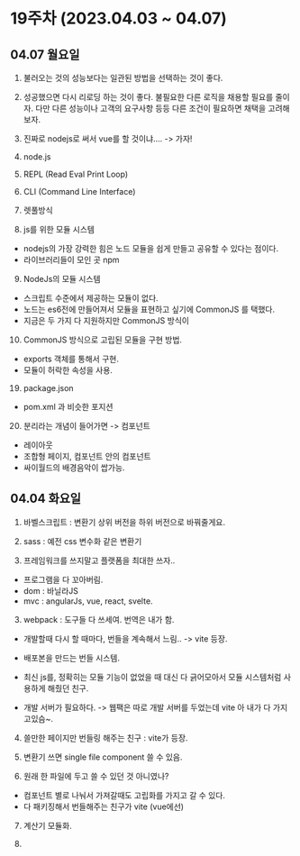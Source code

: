 # 19주차 (2023.04.03 ~ 04.07)

## 04.07 월요일

1. 불러오는 것의 성능보다는 일관된 방법을 선택하는 것이 좋다.

2. 성공했으면 다시 리로딩 하는 것이 좋다. 불필요한 다른 로직을 채용할 필요를 줄이자.
   다만 다른 성능이나 고객의 요구사항 등등 다른 조건이 필요하면 채택을 고려해보자.

3. 진짜로 nodejs로 써서 vue를 할 것이냐.... -> 가자!

4. node.js

5. REPL (Read Eval Print Loop)

6. CLI (Command Line Interface)

7. 렛풀방식

8. js를 위한 모듈 시스템

- nodejs의 가장 강력한 힘은 노드 모듈을 쉽게 만들고 공유할 수 있다는 점이다.
- 라이브러리들이 모인 곳 npm

9. NodeJs의 모듈 시스템

- 스크립트 수준에서 제공하는 모듈이 없다.
- 노드는 es6전에 만들어져서 모듈을 표현하고 싶기에 CommonJS 를 택했다.
- 지금은 두 가지 다 지원하지만 CommonJS 방식이

10. CommonJS 방식으로 고립된 모듈을 구현 방법.

- exports 객체를 통해서 구현.
- 모듈이 허락한 속성을 사용.

19. package.json

- pom.xml 과 비슷한 포지션

20. 분리라는 개념이 들어가면 -> 컴포넌트

- 레이아웃
- 조합형 페이지, 컴포넌트 안의 컴포넌트
- 싸이월드의 배경음악이 쌉가능.

## 04.04 화요일

1. 바벨스크립트 : 변환기 상위 버전을 하위 버전으로 바꿔줄게요.

2. sass : 예전 css 변수화 같은 변환기

3. 프레임워크를 쓰지말고 플랫폼을 최대한 쓰자..

- 프로그램을 다 꼬아버림.
- dom : 바닐라JS
- mvc : angularJs, vue, react, svelte.

3. webpack : 도구들 다 쓰세여. 번역은 내가 함.

- 개발할때 다시 할 때마다, 번들을 계속해서 느림.. -> vite 등장.
- 배포본을 만드는 번들 시스템.
- 최신 js를, 정확히는 모듈 기능이 없었을 때 대신 다 긁어모아서 모듈 시스템처럼 사용하게 해줬던 친구.

- 개발 서버가 필요하다. -> 웹팩은 따로 개발 서버를 두었는데 vite 아 내가 다 가지고있슴~.

4. 쓸만한 페이지만 번들링 해주는 친구 : vite가 등장.

5. 변환기 쓰면 single file component 쓸 수 있음.

6. 원래 한 파일에 두고 쓸 수 있던 것 아니였나?

- 컴포넌트 별로 나눠서 가져갈때도 고립화를 가지고 갈 수 있다.
- 다 패키징해서 번들해주는 친구가 vite (vue에선)

7. 계산기 모듈화.

8. <script> type 중에 importmap 이 있따.


9. vue라는 친구는 이미 importmap을 설정한 상태.

10. 노드js에다가 사용할 변환기를 얹어서 라이브러리

- 변환기가 없을때 라이브러리로만

11. cdn이 뭐지?

- 제이쿼리 : 79%
- cdnjs 에서 받으면 통일도 되고 빠름.
- vue 도 cdn에서받는다

12. <script> 와 <script setup>

## 04.05 수요일

0. git 에서 vue 프로젝 받을때

- 해당 폴더로 경로 설정 후에 npm i 해서 모듈들 설치해줘야함.

1. 변환기가 사용될 수 있는 환경 - node

- 번들링, 패키징 -> 현재 vite 사용 중
- vue 2.0 시절에는 webpack 사용했었음.
- vite 가 dev 서버까지 내포해서 버벅임도 많이 줄었다.
- 확장자를 js대신 vue로
- vue 파일을 통한 장점
- composition 형태로 api들을 사용할 수 있다.

2. url에 따라서 원하는 컴포넌트를 바꿀 수 있어야 한다.

- page 전환 : 라우팅 또는 네비게이션
- vue Router : vue 에서 공식적으로 지원하는 라우팅 라이브러리.
- npm 말고도 yarn이 추가로 나왔는데 속도가 더 났다는 말이 있지만 npm이 아직 많다.
- maven과 gradle 같은 관계

3. router-view

4. 웹페이지는 보통 노출이 되기 위해서 만드는데 vue 라우팅을 통한 웹페이지는 소스가 굉장히 단순하게 나오는데 웹크롤링 같은 봇을 통한 친구들은 소스를 읽어서 노출을 시키기 되는데 이럴때 손해를 보게 되므로 웹 어플리케이션을 만드는데 좀 특화되어 있다고 볼 수 있다.

5. vue-router 를 통한 링크 태그를 <a> 대신 사용해야 할 것 같다.

6. createApp이 컨트롤러를 생성하고 모델을 반환하는 방법을 제시해준다.

7. MVC 패턴을 이해하고, model 기반으로 vue를 사용해서 만들고, 배포할 수 있느냐에 중점을 두고 공부하자.

- vue를 어떻게 만들었는지 까지는 투 머치.

## 04.06 목요일

1. 첫 번째 페이지에서 css 파일을 다 로드해야 하는가?

- 충돌 등등 여러 우려 되는 점이 있으니까 필요한 페이지에서만 로드를 할 수 있겠끔

- 어떻게? 각 vue 파일에 <style> 태그를 넣고 그 안에서 각각의 페이지 스타일 속성 지정 또는 url import 가능.

- 스타일은 <head> 태그 안에 </head>

2. 고립화란 다른 컴포넌트에는 영향이 미치면 안된다.

- 컴포넌트가 포함된 컴포넌트, 라우터 뷰를 통해 끼어 들어가는 자식.
- 포함하고 있는 컴포넌트가 포함된 컴포넌트에게 영향을 줄 수 있다.

3. css 파일이 원 파일이 좋긴 하지만, 나눔으로써 가지는 협업의 가치가 있음.

- css 번들링

  - 장점 :

- 화이트스페이스 (빈 공백)

4. vue에서 style 고립화를 하지 않고 바꾸면 첨에 클라이언트가 파일을 다 받을 때 다 적용시킴으로써 각각의 컴포넌트에 구별해서 적용하려 했던 css가 모든 컴포넌트에 다 적용된다. -> 그렇지 않게 하려면? <style scoped></style>

5. css 압축 유틸 사이트

6. <style scoped></style>

- 너무 많아지면 계속 나머지 스타일들이 반복해서 들어가기 때문에 좋은 방법은 아니다.
- css 집중화를 최대한 잘 해야한다.

7. CORS ERROR

- origin : 서버를 의미.
- 웹 서버에 문서를 요청 (SP, Data)
- page, data를 요청하는 서버가 보통 같다. -> origin이 같다.
- 근데 다르면? -> cross-origin

- https://spring.io/guides/gs/rest-service-cors/
- https://evan-moon.github.io/2020/05/21/about-cors/

- class 마다 해주는 방법.
- 컨트롤러마다 해주는 방법.
- 통짜로 해주는 방법.

8. es6 : 모듈 간의 고립화

- export

  - default

- import

  - as

- importmap : 가져와야 하는 주소가 길거나 하는 문제가 있을 때 별칭을 정해줄 수 있는 맵.

- Dynamic module loading
  - 해당 조건이 만족할 때만 import 할 수 있도록 만들 수 있다.

## 04.07 금요일

1. List.vue 파일에서 fetch 부분

- .then으로 이어지는데 받는 reposnse 이런 것들의 의미.

```vue
<script>
export default {
  data() {
    return {
      list: [{}, {}, {}, {}],
    }
  },
  mounted() {
    fetch('http://localhost:8080/menus')
      .then((response) => response.json())
      .then((list) => (this.list = list))

    // .then 을 하게 되면 위에서 받아온 것을 이어서 계속 받게된다.
    // .then(response => {return response.json();})
    // .then(function(list){
    //   this.list = list;
    //   this.list.push(list[0]);
    // })
  },
}
</script>
```

2. model, dto, vo, domain

- 우리가 쓰고 있는 entity에 대해서...

- 위의 제목에 나열된 4가지와 entity는 비슷한 의미도 있고 다른 의미도 있다.

- 값을 담는다는 것에 대해서 시선이 다르다.

- vo : 제일 하수, 구분하기 싫다는 사람들인데 쓰지 말자.

- model : 가장 entity랑 비슷함. 근데 좀 다르면 model로 따로 패키징.

- entity : db에서 정규화를 하고 나면 업무적으로 정규화된 항목. 테이블 단위가 entity. (동일한 비례.)

- dto : 원격? Stock? 스텁?과 Proxy(가짜 서버)사이..?
  - 로컬인지 원격인지 숨기는 함수 덩어리를 만들어서 소켓인지를 감추고..
  - 줄세우기 데이터 - 시리얼라이제이션 (지금도 사용 중)
  - 컨트롤러가 클라이언트로 보낼 때, 반환할 때 dto
  - 근데 dto랑 entity랑 딱히 다르지 않음.
  - 그렇다면 필요한가? 필요한 부분이 분명히 있음.
  - 변환, 포장을 해서 보낸다면 dto라는 패키지를 만들어서 보내면 된다.

3. 요청하는 페이지를 자세히 적는 것이 일반적이였으나, 요즘은 방법이 다양해졌다.

- 요즘 트렌드는 따로 표시하지 않는 듯하다.
- 경로를 값으로 얻는 방법
- 쿼리로 얻는 방법

4. 쿼리값으로 얻는 방법

5. :to, :src

- v-bind 참고!!!!

6. 랜더링의 순서에 따라서 null 이였던 data값이 적용에 오류가 날수 있다.

- 패치에서 메뉴에 값을 넣어주기 전에, 마운트 이전에 menu가 null 일 당시에 로딩이 되면 오류가 발생한다.

- mounted 의미 : 화면에 보여졌다
- created : 컴포넌트 생성, 데이터를 가져오기 전.

- Uncaught (in promise) TypeError: Cannot read properties of null (reading 'name')

7. vue lifecycle

- created()
- 화면에 데이터가 떠있어야 사용할 수 있는게 많다.

- vue의 생명주기에 대해 더 알아봐야한다.

8.

- document.body.onload
- document.onload
-

9. 디테일페이지의 문제는, 보통 load의 시기에 대한 타이밍에서 발생한다.

10. reactive :

11. 생명주기에 따른 reactive 에 대해서 생각해볼 필요가 있다.

12. v-show

- if는 처리, 그냥 빼버림
- show는 참이지 않으면 숨김. 보이지만 않음.

13. 2차 vue + dom + jpa 하면서 js 복습도 하고

14. 컴포넌트를 뺄 때 원래 양쪽간의 컴포넌트 사이의 고립화를 신경써야 한다.

- 컴포넌트 간의 데이터 전달을 위한 중요한 도구 3가지
  - 속성
  - 메서드
  - 이벤트

15. 컴포넌트 간의 상호작용

- 지금까지는 단순 잘라내기밖에 안했음
- 페치가 너무 많아지면 동기가 힘듦.
- 원격의 모델 - dto라고도 불리고, 뷰에 바인딩할 데이터니 모델이고 애매모호
